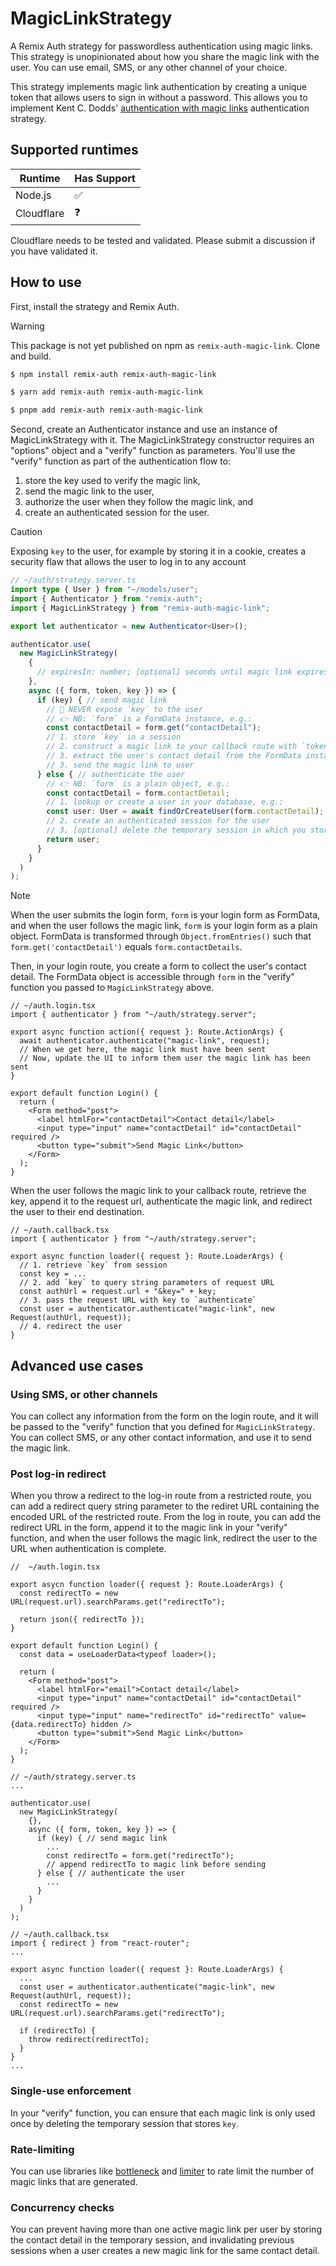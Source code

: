 # MagicLinkStrategy

A Remix Auth strategy for passwordless authentication using magic links. This strategy is unopinionated about how you share the magic link with the user. You can use email, SMS, or any other channel of your choice.

This strategy implements magic link authentication by creating a unique token that allows users to sign in without a password. This allows you to implement Kent C. Dodds' [authentication with magic links](https://kentcdodds.com/blog/how-i-built-a-modern-website-in-2021#authentication-with-magic-links) authentication strategy.

## Supported runtimes

| Runtime    | Has Support |
| ---------- | ----------- |
| Node.js    | ✅          |
| Cloudflare | ❓          |

Cloudflare needs to be tested and validated. Please submit a discussion if you have validated it.

## How to use

First, install the strategy and Remix Auth.

> [!WARNING]
> This package is not yet published on npm as `remix-auth-magic-link`. Clone and build.

```bash
$ npm install remix-auth remix-auth-magic-link
```
```bash
$ yarn add remix-auth remix-auth-magic-link
```
```bash
$ pnpm add remix-auth remix-auth-magic-link
```

Second, create an Authenticator instance and use an instance of MagicLinkStrategy with it. The MagicLinkStrategy constructor requires an "options" object and a "verify" function as parameters. You'll use the "verify" function as part of the authentication flow to:
1. store the key used to verify the magic link,
2. send the magic link to the user,
3. authorize the user when they follow the magic link, and
4. create an authenticated session for the user.

> [!CAUTION]
> Exposing `key` to the user, for example by storing it in a cookie, creates a security flaw that allows the user to log in to any account

```ts
// ~/auth/strategy.server.ts
import type { User } from "~/models/user";
import { Authenticator } from "remix-auth";
import { MagicLinkStrategy } from "remix-auth-magic-link";

export let authenticator = new Authenticator<User>();

authenticator.use(
  new MagicLinkStrategy(
    {
      // expiresIn: number; [optional] seconds until magic link expires; defaults to 600 (5 minutes).
    },
    async ({ form, token, key }) => {
      if (key) { // send magic link
        // 🛑 NEVER expose `key` to the user
        // 👉 NB: `form` is a FormData instance, e.g.:
        const contactDetail = form.get("contactDetail");
        // 1. store `key` in a session
        // 2. construct a magic link to your callback route with `token` in the query string
        // 3. extract the user's contact detail from the FormData instance
        // 3. send the magic link to user
      } else { // authenticate the user
        // 👉 NB: `form` is a plain object, e.g.:
        const contactDetail = form.contactDetail;
        // 1. lookup or create a user in your database, e.g.:
        const user: User = await findOrCreateUser(form.contactDetail);
        // 2. create an authenticated session for the user
        // 3. [optional] delete the temporary session in which you stored `key` to enforce single use
        return user;
      }
    }
  )
);
```

> [!NOTE]
> When the user submits the login form, `form` is your login form as FormData, and when the user follows the magic link, `form` is your login form as a plain object. FormData is transformed through `Object.fromEntries()` such that `form.get('contactDetail')` equals `form.contactDetails`.

Then, in your login route, you create a form to collect the user's contact detail. The FormData object is accessible through `form` in the "verify" function you passed to `MagicLinkStrategy` above.

```tsx
// ~/auth.login.tsx
import { authenticator } from "~/auth/strategy.server";

export async function action({ request }: Route.ActionArgs) {
  await authenticator.authenticate("magic-link", request);
  // When we get here, the magic link must have been sent
  // Now, update the UI to inform them user the magic link has been sent
}

export default function Login() {
  return (
    <Form method="post">
      <label htmlFor="contactDetail">Contact detail</label>
      <input type="input" name="contactDetail" id="contactDetail" required />
      <button type="submit">Send Magic Link</button>
    </Form>
  );
}
```

When the user follows the magic link to your callback route, retrieve the key, append it to the request url, authenticate the magic link, and redirect the user to their end destination.

```tsx
// ~/auth.callback.tsx
import { authenticator } from "~/auth/strategy.server";

export async function loader({ request }: Route.LoaderArgs) {
  // 1. retrieve `key` from session
  const key = ...
  // 2. add `key` to query string parameters of request URL
  const authUrl = request.url + "&key=" + key;
  // 3. pass the request URL with key to `authenticate`
  const user = authenticator.authenticate("magic-link", new Request(authUrl, request));
  // 4. redirect the user
}
```

## Advanced use cases

### Using SMS, or other channels
You can collect any information from the form on the login route, and it will be passed to the "verify" function that you defined for `MagicLinkStrategy`. You can collect SMS, or any other contact information, and use it to send the magic link.

### Post log-in redirect
When you throw a redirect to the log-in route from a restricted route, you can add a redirect query string parameter to the rediret URL containing the encoded URL of the restricted route. From the log in route, you can add the redirect URL in the form, append it to the magic link in your "verify" function, and when the user follows the magic link, redirect the user to the URL when authentication is complete.

```tsx
//  ~/auth.login.tsx

export asycn function loader({ request }: Route.LoaderArgs) {
  const redirectTo = new URL(request.url).searchParams.get("redirectTo");

  return json({ redirectTo });
}

export default function Login() {
  const data = useLoaderData<typeof loader>();

  return (
    <Form method="post">
      <label htmlFor="email">Contact detail</label>
      <input type="input" name="contactDetail" id="contactDetail" required />
      <input type="input" name="redirectTo" id="redirectTo" value={data.redirectTo} hidden />
      <button type="submit">Send Magic Link</button>
    </Form>
  );
}
```

```tsx
// ~/auth/strategy.server.ts
...

authenticator.use(
  new MagicLinkStrategy(
    {},
    async ({ form, token, key }) => {
      if (key) { // send magic link
        ...
        const redirectTo = form.get("redirectTo");
        // append redirectTo to magic link before sending
      } else { // authenticate the user
        ...
      }
    }
  )
);
```

```tsx
// ~/auth.callback.tsx
import { redirect } from "react-router";
...

export async function loader({ request }: Route.LoaderArgs) {
  ...
  const user = authenticator.authenticate("magic-link", new Request(authUrl, request));
  const redirectTo = new URL(request.url).searchParams.get("redirectTo");

  if (redirectTo) {
    throw redirect(redirectTo);
  }
}
...
```

### Single-use enforcement
In your "verify" function, you can ensure that each magic link is only used once by deleting the temporary session that stores `key`.

### Rate-limiting
You can use libraries like [bottleneck](https://www.npmjs.com/package/bottleneck) and [limiter](https://www.npmjs.com/package/limiter) to rate limit the number of magic links that are generated.

### Concurrency checks
You can prevent having more than one active magic link per user by storing the contact detail in the temporary session, and invalidating previous sessions when a user creates a new magic link for the same contact detail.

